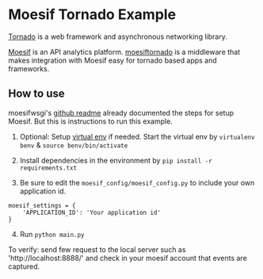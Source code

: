 # Moesif Tornado Example

[Tornado](https://www.tornadoweb.org/en/stable/) is a web framework and asynchronous networking library.

[Moesif](https://www.moesif.com) is an API analytics platform. [moesiftornado](https://github.com/Moesif/moesifwsgi)
is a middleware that makes integration with Moesif easy for tornado based apps and frameworks.

## How to use

moesifwsgi's [github readme](https://github.com/Moesif/moesifwsgi) already documented
the steps for setup Moesif. But this is instructions to run this example.

1. Optional: Setup [virtual env](https://virtualenv.pypa.io/en/stable/) if needed.
Start the virtual env by `virtualenv benv` & `source benv/bin/activate`

2. Install dependencies in the environment by `pip install -r requirements.txt`

3. Be sure to edit the `moesif_config/moesif_config.py` to include your own application id.

```
moesif_settings = {
    'APPLICATION_ID': 'Your application id'
}
```

4. Run `python main.py`

To verify: send few request to the local server such as 'http://localhost:8888/' and
check in your moesif account that events are captured.
